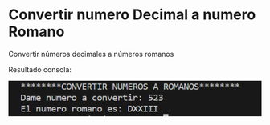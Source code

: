 # Convertir numero Decimal a numero Romano
Convertir números decimales a números romanos

Resultado consola:


![result](result.png)

